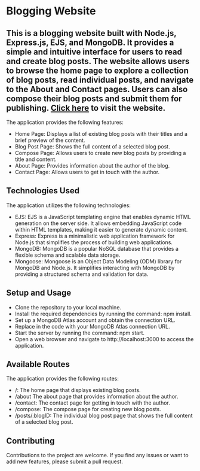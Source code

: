 # Blogging Website
## This is a blogging website built with Node.js, Express.js, EJS, and MongoDB. It provides a simple and intuitive interface for users to read and create blog posts. The website allows users to browse the home page to explore a collection of blog posts, read individual posts, and navigate to the About and Contact pages. Users can also compose their blog posts and submit them for publishing. [Click here](https://my-blog-4awg.onrender.com) to visit the website.



The application provides the following features:

- Home Page: Displays a list of existing blog posts with their titles and a brief preview of the content.
- Blog Post Page: Shows the full content of a selected blog post.
- Compose Page: Allows users to create new blog posts by providing a title and content.
- About Page: Provides information about the author of the blog.
- Contact Page: Allows users to get in touch with the author.

## Technologies Used
The application utilizes the following technologies:

- EJS: EJS is a JavaScript templating engine that enables dynamic HTML generation on the server side. It allows embedding JavaScript code within HTML templates, making it easier to generate dynamic content.
- Express: Express is a minimalistic web application framework for Node.js that simplifies the process of building web applications.
- MongoDB: MongoDB is a popular NoSQL database that provides a flexible schema and scalable data storage.
- Mongoose: Mongoose is an Object Data Modeling (ODM) library for MongoDB and Node.js. It simplifies interacting with MongoDB by providing a structured schema and validation for data.

## Setup and Usage

- Clone the repository to your local machine.
- Install the required dependencies by running the command: npm install.
- Set up a MongoDB Atlas account and obtain the connection URL.
- Replace <MongoDB Atlas URL> in the code with your MongoDB Atlas connection URL.
- Start the server by running the command: npm start.
- Open a web browser and navigate to http://localhost:3000 to access the application.
  
## Available Routes
 The application provides the following routes:

- /: The home page that displays existing blog posts.
- /about The about page that provides information about the author.
- /contact: The contact page for getting in touch with the author.
- /compose: The compose page for creating new blog posts.
- /posts/:blogID: The individual blog post page that shows the full content of a selected blog post.
  
 ## Contributing
Contributions to the project are welcome. If you find any issues or want to add new features, please submit a pull request.
